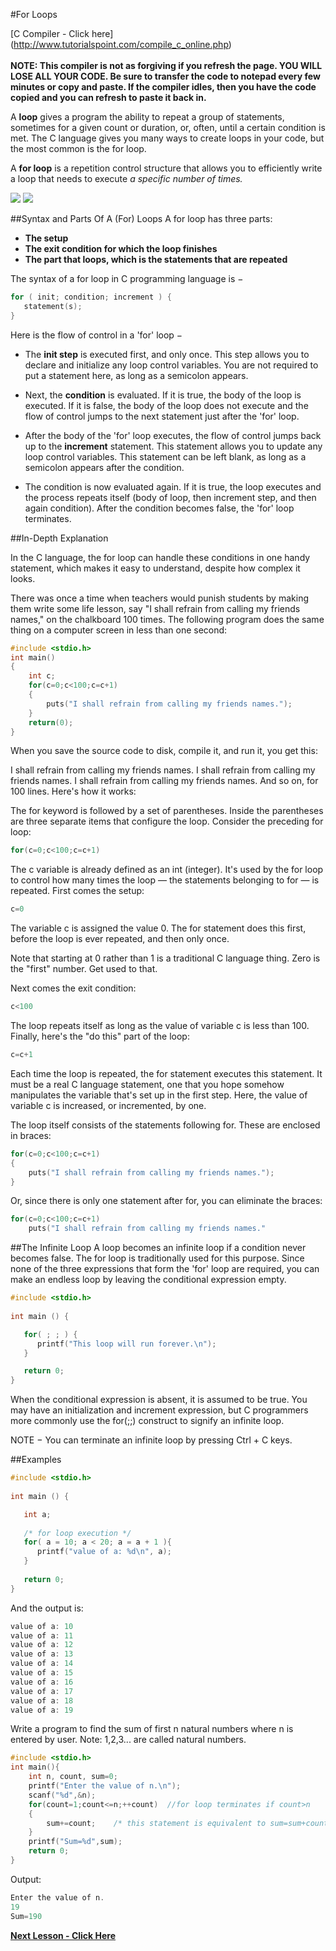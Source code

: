 #For Loops

[C Compiler - Click here] (http://www.tutorialspoint.com/compile_c_online.php)<br><br>
__NOTE: This compiler is not as forgiving if you refresh the page. YOU WILL LOSE ALL YOUR CODE. Be sure to transfer the code to notepad every few minutes or copy and paste. If the compiler idles, then you have the code copied and you can refresh to paste it back in.__

A __loop__ gives a program the ability to repeat a group of statements, sometimes for a given count or duration, or, often, until a certain condition is met. The C language gives you many ways to create loops in your code, but the most common is the for loop.

A __for loop__ is a repetition control structure that allows you to efficiently write a loop that needs to execute _a specific number of times._


<img src = "http://www.tutorialspoint.com/cprogramming/images/cpp_for_loop.jpg">
<img src = "http://programiz.com/sites/tutorial2program/files/for-loop.jpg">

##Syntax and Parts Of A (For) Loops
A for loop has three parts:

* __The setup__
* __The exit condition for which the loop finishes__
* __The part that loops, which is the statements that are repeated__

The syntax of a for loop in C programming language is −
```c
for ( init; condition; increment ) {
   statement(s);
}
```

Here is the flow of control in a 'for' loop −

* The __init step__ is executed first, and only once. This step allows you to declare and initialize any loop control variables. You are not required to put a statement here, as long as a semicolon appears.

* Next, the __condition__ is evaluated. If it is true, the body of the loop is executed. If it is false, the body of the loop does not execute and the flow of control jumps to the next statement just after the 'for' loop.

* After the body of the 'for' loop executes, the flow of control jumps back up to the __increment__ statement. This statement allows you to update any loop control variables. This statement can be left blank, as long as a semicolon appears after the condition.

* The condition is now evaluated again. If it is true, the loop executes and the process repeats itself (body of loop, then increment step, and then again condition). After the condition becomes false, the 'for' loop terminates.

##In-Depth Explanation

In the C language, the for loop can handle these conditions in one handy statement, which makes it easy to understand, despite how complex it looks.

There was once a time when teachers would punish students by making them write some life lesson, say "I shall refrain from calling my friends names," on the chalkboard 100 times. The following program does the same thing on a computer screen in less than one second:

```c
#include <stdio.h>
int main()
{
    int c;
    for(c=0;c<100;c=c+1)
    {
        puts("I shall refrain from calling my friends names.");
    }
    return(0);
}
```

When you save the source code to disk, compile it, and run it, you get this:

I shall refrain from calling my friends names.
I shall refrain from calling my friends names.
I shall refrain from calling my friends names.
And so on, for 100 lines. Here's how it works:

The for keyword is followed by a set of parentheses. Inside the parentheses are three separate items that configure the loop. Consider the preceding for loop:
```c
for(c=0;c<100;c=c+1)
```

The c variable is already defined as an int (integer). It's used by the for loop to control how many times the loop — the statements belonging to for — is repeated. First comes the setup:
```c
c=0
```

The variable c is assigned the value 0. The for statement does this first, before the loop is ever repeated, and then only once.

Note that starting at 0 rather than 1 is a traditional C language thing. Zero is the "first" number. Get used to that.

Next comes the exit condition:
```c
c<100
```

The loop repeats itself as long as the value of variable c is less than 100. Finally, here's the "do this" part of the loop:
```c
c=c+1
```

Each time the loop is repeated, the for statement executes this statement. It must be a real C language statement, one that you hope somehow manipulates the variable that's set up in the first step. Here, the value of variable c is increased, or incremented, by one.

The loop itself consists of the statements following for. These are enclosed in braces:
```c
for(c=0;c<100;c=c+1)
{
    puts("I shall refrain from calling my friends names.");
}
```

Or, since there is only one statement after for, you can eliminate the braces:
```c
for(c=0;c<100;c=c+1)
    puts("I shall refrain from calling my friends names."
```

##The Infinite Loop
A loop becomes an infinite loop if a condition never becomes false. The for loop is traditionally used for this purpose. Since none of the three expressions that form the 'for' loop are required, you can make an endless loop by leaving the conditional expression empty.
```c
#include <stdio.h>
 
int main () {

   for( ; ; ) {
      printf("This loop will run forever.\n");
   }

   return 0;
}
```
When the conditional expression is absent, it is assumed to be true. You may have an initialization and increment expression, but C programmers more commonly use the for(;;) construct to signify an infinite loop.

NOTE − You can terminate an infinite loop by pressing Ctrl + C keys.

##Examples
```c
#include <stdio.h>
 
int main () {

   int a;
	
   /* for loop execution */
   for( a = 10; a < 20; a = a + 1 ){
      printf("value of a: %d\n", a);
   }
 
   return 0;
}
```
And the output is:
```c
value of a: 10
value of a: 11
value of a: 12
value of a: 13
value of a: 14
value of a: 15
value of a: 16
value of a: 17
value of a: 18
value of a: 19
```

Write a program to find the sum of first n natural numbers where n is entered by user. Note: 1,2,3... are called natural numbers.
```c
#include <stdio.h>
int main(){
    int n, count, sum=0;
    printf("Enter the value of n.\n");
    scanf("%d",&n);
    for(count=1;count<=n;++count)  //for loop terminates if count>n
    {
        sum+=count;    /* this statement is equivalent to sum=sum+count */
    }
    printf("Sum=%d",sum);
    return 0;
}
```
Output:
```c
Enter the value of n.
19
Sum=190
```

__[Next Lesson - Click Here](https://github.com/burnabysouthprogramming/Lessons/blob/master/7c.%20Sum%20Project.md)__
